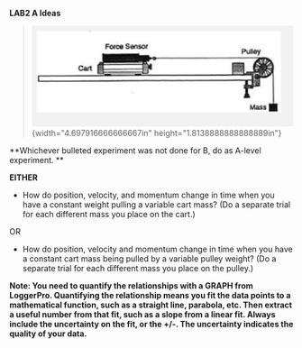 **LAB2 A Ideas**

> ![](./Expt_setup.png){width="4.697916666666667in"
> height="1.8138888888888889in"}

**Whichever bulleted experiment was not done for B, do as A-level
experiment. **

**EITHER**

-   How do position, velocity, and momentum change in time when you have
    a constant weight pulling a variable cart mass? (Do a separate trial
    for each different mass you place on the cart.)

OR

-   How do position, velocity and momentum change in time when you have
    a constant cart mass being pulled by a variable pulley weight? (Do a
    separate trial for each different mass you place on the pulley.)

**Note: You need to quantify the relationships with a GRAPH from
LoggerPro. Quantifying the relationship means you fit the data points to
a mathematical function, such as a straight line, parabola, etc. Then
extract a useful number from that fit, such as a slope from a linear
fit. Always include the uncertainty on the fit, or the +/-. The
uncertainty indicates the quality of your data.**
